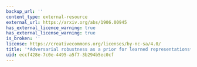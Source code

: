 ```yaml
---
backup_url: ''
content_type: external-resource
external_url: https://arxiv.org/abs/1906.00945
has_external_licence_warning: true
has_external_license_warning: true
is_broken: ''
license: https://creativecommons.org/licenses/by-nc-sa/4.0/
title: '*Adversarial robustness as a prior for learned representations*'
uid: eccf428e-7c0e-4495-a5f7-3b294b5ec0cf
---
```

